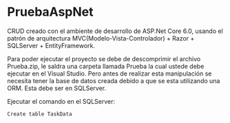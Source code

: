 # PruebaAspNet
CRUD creado con el ambiente de desarrollo de ASP.Net Core 6.0, usando el patrón de arquitectura MVC(Modelo-Vista-Controlador) + Razor + SQLServer + EntityFramework.

Para poder ejecutar el proyecto se debe de descomprimir el archivo Prueba.zip, le saldra una carpeta llamada Prueba la cual ustede debe ejecutar en el Visual Studio.
Pero antes de realizar esta manipulación se necesita tener la base de datos creada debido a que se esta utilizando una ORM. Esta debe ser en SQLServer.

Ejecutar el comando en el SQLServer:

```
Create table TaskData
```
